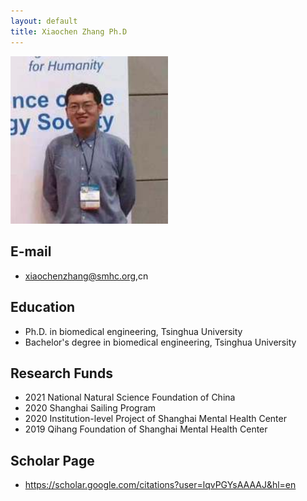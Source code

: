 ```yaml
---
layout: default
title: Xiaochen Zhang Ph.D
---
```


<p align="left"><img style="width:50%" src="/img/scholarpages_people/zhangxc.jpeg"></p>

## E-mail

- xiaochenzhang@smhc.org,cn

## Education

- Ph.D. in biomedical engineering, Tsinghua University
- Bachelor's degree in biomedical engineering, Tsinghua University

## Research Funds

- 2021 National Natural Science Foundation of China
- 2020 Shanghai Sailing Program
- 2020 Institution-level Project of Shanghai Mental Health Center
- 2019 Qihang Foundation of Shanghai Mental Health Center

## Scholar Page
- https://scholar.google.com/citations?user=lqvPGYsAAAAJ&hl=en
